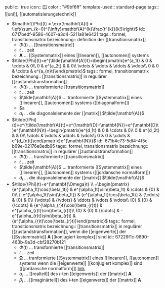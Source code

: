 public:: true
icon:: 🪟
color:: "#9bf6ff"
template-used:: standard-page
tags:: [[uni]], [[automatisierungstechnik]]

- $\mathbf{\Phi}(t) = \exp(\mathbf{A}t) = \left(\sum_{k=0}^{\infty}\mathbf{A}^{k}\frac{t^{k}}{k!}\right)$
  id:: 6717bedf-9586-4607-a3d4-5211a81e6421
  tags:: formel, transitionsmatrix
  bezeichnung:: definition der [[transitionsmatrix]]
	- $\Phi(t)$ ... [[transitionsmatrix]]
	- $t$ ... zeit
	- $\mathbf{A}$ ... [[Systemmatrix]] eines [[linearen]], [[autonomen]] systems
- $\tilde{\Phi}(t)=e^{\tilde{\mathbf{A}}t}=\begin{pmatrix}e^{a_1t} & 0 & \cdots & 0\\ 0 & e^{a_2t} &  & 0\\ \vdots & \vdots & \ddots & \vdots\\ 0 & 0 & \cdots & e^{a_{n}t}\end{pmatrix}$
  tags:: formel, transitionsmatrix
  bezeichnung:: [[transitionsmatrix]] in regulärer [[zustandstransformation]]
	- $\tilde{\Phi}(t)$ ... transformierte [[transitionsmatrix]]
	- $t$ ... zeit
	- $\tilde{\mathbf{A}}$ ... tranformierte [[Systemmatrix]] eines [[linearen]], [[autonomen]] systems ([[diagonalform]])
	- $a
	- $a_{i}$ ... die diagonalelemente der [[matrix]] $\tilde{\mathbf{A}}$
- $\tilde{\Phi}(t)=e^{\tilde{\mathbf{A}}t}=e^{\mathbf{D}+\mathbf{N}}=e^{\mathbf{D}t}e^{\mathbf{N}t}=\begin{pmatrix}e^{d_1t} & 0 & \cdots & 0\\ 0 & e^{d_2t} &  & 0\\ \vdots & \vdots & \ddots & \vdots\\ 0 & 0 & \cdots & e^{d_{n}t}\end{pmatrix}e^{\mathbf{N}t}$
  id:: 671b4e73-5df4-4f5c-b69e-02176e8edb95
  tags:: formel, transitionsmatrix
  bezeichnung:: [[transitionsmatrix]] in regulärer [[zustandstransformation]]
	- $\tilde{\Phi}(t)$ ... transformierte [[transitionsmatrix]]
	- $t$ ... zeit
	- $\tilde{\mathbf{A}}$ ... tranformierte [[Systemmatrix]] eines [[linearen]], [[autonomen]] systems ([[jordansche normalform]])
	- $d_{i}$ ... die diagonalelemente der [[matrix]] $\tilde{\mathbf{A}}$
- $\tilde{\Phi}(t)=e^{\mathbf{\Omega}t} \\ =\begin{pmatrix}{e^{\alpha_1t}\cos(\beta_1t)} & e^{\alpha_1t}\sin(\beta_1t) & \cdots & {0} & 0\\ {-e^{\alpha_1t}\sin(\beta_1t)} & {e^{\alpha_1t}\cos(\beta_1t)} & {\cdots} & {0} & 0\\ {\vdots} & {\vdots} & \ddots & \vdots & \vdots\\ {0} & {0} & {\cdots} & {e^{\alpha_{r}t}\cos(\beta_{r}t)} & e^{\alpha_{r}t}\sin(\beta_{r}t)\\ {0} & {0} & {\cdots} & -e^{\alpha_{r}t}\sin(\beta_{r}t) & {e^{\alpha_{r}t}\cos(\beta_{r}t)}\end{pmatrix}$
  tags:: formel, transitionsmatrix
  bezeichnung:: [[transitionsmatrix]] in regulärer [[zustandstransformation]], wenn die [[eigenwerte]] der [[Systemmatrix]] $\mathbf{A}$ [[konjugiert komplex]] sind
  id:: 67226f1c-9890-463b-9a3d-cbf28270b121
	- $\tilde{\Phi}(t)$ ... transformierte [[transitionsmatrix]]
	- $t$ ... zeit
	- ${\mathbf{\Omega}}$ ... tranformierte [[Systemmatrix]] eines [[linearen]], [[autonomen]] systems wenn die [[eigenwerte]] [[konjugiert komplex]] sind ([[jordansche normalform]]) [link](((672106f0-bdcd-4f36-bc24-36f6986eb183)))
	- $\alpha_{i}$ ... [[realteil]] des $i$-ten [[eigenwerts]] der [[matrix]] ${\mathbf{A}}$
	- $\beta_{i}$ ... [[imaginärteil]] des $i$-ten [[eigenwerts]] der [[matrix]] ${\mathbf{A}}$
